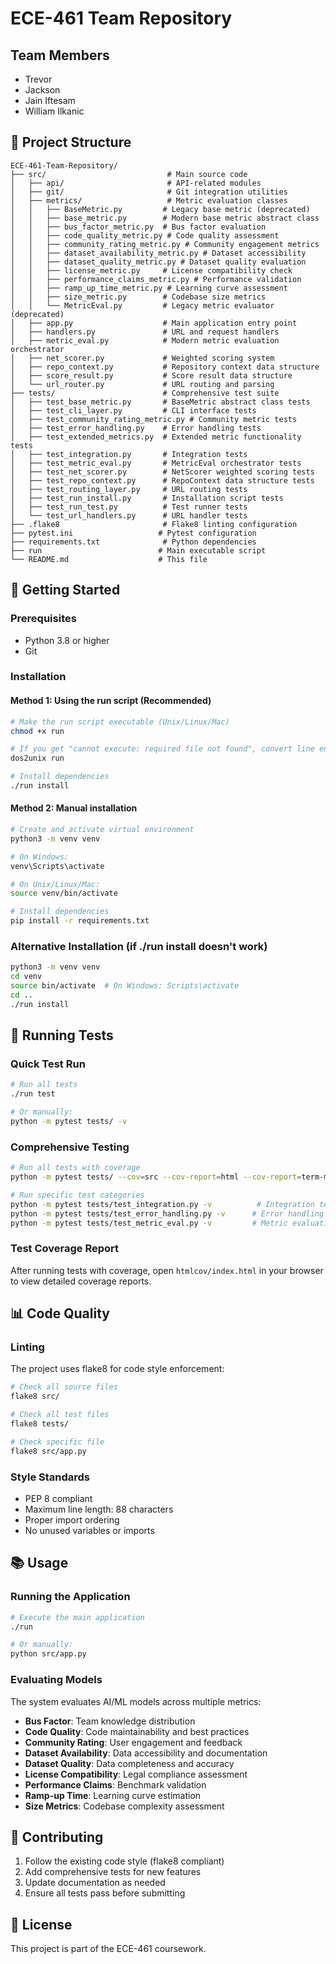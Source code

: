 
# ECE-461 Team Repository

## Team Members
- Trevor
- Jackson  
- Jain Iftesam
- William Ilkanic

## 📁 Project Structure

```
ECE-461-Team-Repository/
├── src/                           # Main source code
│   ├── api/                       # API-related modules
│   ├── git/                       # Git integration utilities
│   ├── metrics/                   # Metric evaluation classes
│   │   ├── BaseMetric.py         # Legacy base metric (deprecated)
│   │   ├── base_metric.py        # Modern base metric abstract class
│   │   ├── bus_factor_metric.py  # Bus factor evaluation
│   │   ├── code_quality_metric.py # Code quality assessment
│   │   ├── community_rating_metric.py # Community engagement metrics
│   │   ├── dataset_availability_metric.py # Dataset accessibility
│   │   ├── dataset_quality_metric.py # Dataset quality evaluation
│   │   ├── license_metric.py     # License compatibility check
│   │   ├── performance_claims_metric.py # Performance validation
│   │   ├── ramp_up_time_metric.py # Learning curve assessment
│   │   ├── size_metric.py        # Codebase size metrics
│   │   └── MetricEval.py         # Legacy metric evaluator (deprecated)
│   ├── app.py                    # Main application entry point
│   ├── handlers.py               # URL and request handlers
│   ├── metric_eval.py            # Modern metric evaluation orchestrator
│   ├── net_scorer.py             # Weighted scoring system
│   ├── repo_context.py           # Repository context data structure
│   ├── score_result.py           # Score result data structure
│   └── url_router.py             # URL routing and parsing
├── tests/                        # Comprehensive test suite
│   ├── test_base_metric.py       # BaseMetric abstract class tests
│   ├── test_cli_layer.py         # CLI interface tests
│   ├── test_community_rating_metric.py # Community metric tests
│   ├── test_error_handling.py    # Error handling tests
│   ├── test_extended_metrics.py  # Extended metric functionality tests
│   ├── test_integration.py       # Integration tests
│   ├── test_metric_eval.py       # MetricEval orchestrator tests
│   ├── test_net_scorer.py        # NetScorer weighted scoring tests
│   ├── test_repo_context.py      # RepoContext data structure tests
│   ├── test_routing_layer.py     # URL routing tests
│   ├── test_run_install.py       # Installation script tests
│   ├── test_run_test.py          # Test runner tests
│   └── test_url_handlers.py      # URL handler tests
├── .flake8                       # Flake8 linting configuration
├── pytest.ini                   # Pytest configuration
├── requirements.txt              # Python dependencies
├── run                          # Main executable script
└── README.md                    # This file
```

## 🚀 Getting Started

### Prerequisites
- Python 3.8 or higher
- Git

### Installation

#### Method 1: Using the run script (Recommended)
```bash
# Make the run script executable (Unix/Linux/Mac)
chmod +x run

# If you get "cannot execute: required file not found", convert line endings
dos2unix run

# Install dependencies
./run install
```

#### Method 2: Manual installation
```bash
# Create and activate virtual environment
python3 -m venv venv

# On Windows:
venv\Scripts\activate

# On Unix/Linux/Mac:
source venv/bin/activate

# Install dependencies
pip install -r requirements.txt
```

### Alternative Installation (if ./run install doesn't work)
```bash
python3 -m venv venv
cd venv
source bin/activate  # On Windows: Scripts\activate
cd ..
./run install
```

## 🧪 Running Tests

### Quick Test Run
```bash
# Run all tests
./run test

# Or manually:
python -m pytest tests/ -v
```

### Comprehensive Testing
```bash
# Run all tests with coverage
python -m pytest tests/ --cov=src --cov-report=html --cov-report=term-missing

# Run specific test categories
python -m pytest tests/test_integration.py -v          # Integration tests
python -m pytest tests/test_error_handling.py -v      # Error handling tests
python -m pytest tests/test_metric_eval.py -v         # Metric evaluation tests
```

### Test Coverage Report
After running tests with coverage, open `htmlcov/index.html` in your browser to view detailed coverage reports.

## 📊 Code Quality

### Linting
The project uses flake8 for code style enforcement:
```bash
# Check all source files
flake8 src/

# Check all test files
flake8 tests/

# Check specific file
flake8 src/app.py
```

### Style Standards
- PEP 8 compliant
- Maximum line length: 88 characters
- Proper import ordering
- No unused variables or imports

## 📚 Usage

### Running the Application
```bash
# Execute the main application
./run

# Or manually:
python src/app.py
```

### Evaluating Models
The system evaluates AI/ML models across multiple metrics:
- **Bus Factor**: Team knowledge distribution
- **Code Quality**: Code maintainability and best practices
- **Community Rating**: User engagement and feedback
- **Dataset Availability**: Data accessibility and documentation
- **Dataset Quality**: Data completeness and accuracy
- **License Compatibility**: Legal compliance assessment
- **Performance Claims**: Benchmark validation
- **Ramp-up Time**: Learning curve estimation
- **Size Metrics**: Codebase complexity assessment

## 🤝 Contributing

1. Follow the existing code style (flake8 compliant)
2. Add comprehensive tests for new features
3. Update documentation as needed
4. Ensure all tests pass before submitting

## 📄 License

This project is part of the ECE-461 coursework.